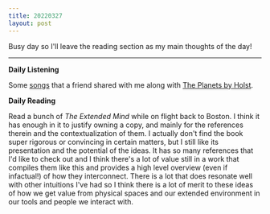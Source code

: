 ```yaml
---
title: 20220327
layout: post
---
```


Busy day so I'll leave the reading section as my main thoughts of the day! 

---

**Daily Listening**

Some [songs](https://open.spotify.com/track/5A9ctUIDmzvkhFswdZuEuL?si=e27e472478b0418f) that a friend shared with me along with [The Planets by Holst](https://open.spotify.com/album/4v0Xyz0LVToUsSTGdsvKSK?si=iBfPCINfQcy8pmMLsZuzBg). 

**Daily Reading**

Read a bunch of *The Extended Mind* while on flight back to Boston. I think it has enough in it to justify owning a copy, and mainly for the references therein and the contextualization of them. I actually don't find the book super rigorous or convincing in certain matters, but I still like its presentation and the potential of the ideas. It has so many references that I'd like to check out and I think there's a lot of value still in a work that compiles them like this and provides a high level overview (even if infactual!) of how they interconnect. There is a lot that does resonate well with other intuitions I've had so I think there is a lot of merit to these ideas of how we get value from physical spaces and our extended environment in our tools and people we interact with. 